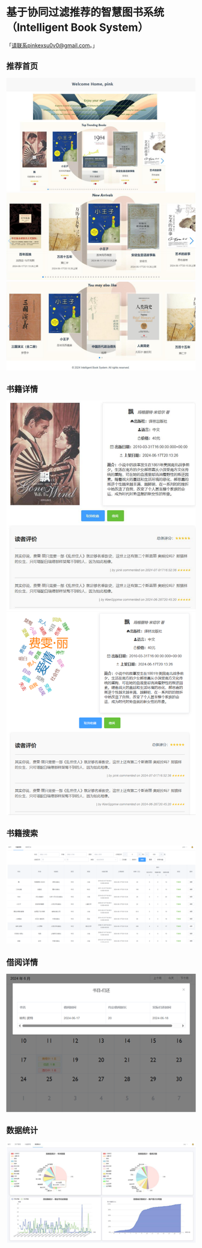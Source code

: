 # 基于协同过滤推荐的智慧图书系统（Intelligent Book System）

「请联系pinkexsu0v0@gmail.com。」

## 推荐首页

![](imgs/i01.png)
![](imgs/i02.png)
![](imgs/i03.png)

## 书籍详情

![](imgs/i04.png)
![](imgs/i05.png)

## 书籍搜索

![](imgs/i06.png)

## 借阅详情

![](imgs/i07.png)

## 数据统计

![](imgs/i08.png)